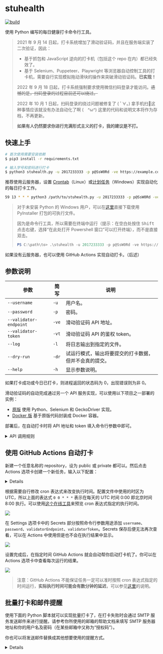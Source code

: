 # stuhealth

[![build](https://github.com/SO-JNU/stuhealth/workflows/build/badge.svg)](https://github.com/SO-JNU/stuhealth/actions)

使用 Python 编写的每日健康打卡命令行工具。

> 2021 年 9 月 14 日起，打卡系统增加了滑动验证码，并且在服务端实装了二次验证，因此：
>
> * 基于抓包和 JavaScript 逆向的打卡机（包括这个 repo 在内）都已经失效了。
> * 基于 Selenium、Puppeteer、Playwright 等浏览器自动控制工具的打卡机，需要自行实现模拟拖动滑块的操作来突破滑动验证码。**已实现！**
>
> 2022 年 9 月 18 日起，打卡系统强制要求使用微信扫码登录才能访问。~~遗憾的是，扫码登录的过程目前还可以绕过。~~
>
> 2022 年 10 月 1 日起，扫码登录的绕过问题被修复了 ( ﾟ∀。) 拿手机扫🐴这种事情应该就没有办法自动化了啊 (　^ω^) 这里的代码和说明文本将作为存档，不再更新。
>
> **如果有人仍然要求你进行充满形式主义的打卡，我的建议是不打。**

## 快速上手

```bash
# 首次使用需要安装依赖
$ pip3 install -r requirements.txt

# 输入学号和密码进行打卡
$ python3 stuhealth.py -u 2017233333 -p p@SsW0Rd -ve https://example.com/ -vt Ap1t0K3N
```

推荐使用云服务器，设置 [Crontab](https://linuxtools-rst.readthedocs.io/zh_CN/latest/tool/crontab.html)（Linux）或[计划任务](https://juejin.cn/post/6844903939930865677)（Windows）实现自动化的每日打卡工作。

```bash
59 13 * * * python3 /path/to/stuhealth.py -u 2017233333 -p p@SsW0Rd -ve https://example.com/ -vt Ap1t0K3N
```

> 对于未安装 Python 的 Windows 用户，可以在[这里](https://nightly.link/SO-JNU/stuhealth/workflows/build/master/stuhealth-cli)直接下载使用 PyInstaller 打包的可执行文件。
>
> 因为是命令行工具，所以需要在终端中运行（提示：在空白处按住 <kbd>Shift</kbd> 点击右键，选择“在此处打开 Powershell 窗口”可以打开终端），而不是直接双击。
>
> ```powershell
> PS C:\path\to> .\stuhealth -u 2017233333 -p p@SsW0Rd -ve https://example.com/ -vt Ap1t0K3N
> ```

如果没有云服务器，也可以使用 GitHub Actions 实现自动打卡。（后述）

## 参数说明

| 参数 | 简写 | 说明 |
| - | - | - |
| `--username` | `-u` | 用户名。 |
| `--password` | `-p` | 密码。 |
| `--validator-endpoint` | `-ve` | 滑动验证码 API 地址。 |
| `--validator-token` | `-vt` | 滑动验证码 API 的鉴权 token。 |
| `--log` | `-l` | 将日志输出到指定的文件。 |
| `--dry-run` | `-dr` | 试运行模式，输出将要提交的打卡数据，但并不会真的提交。 |
| `--help` | `-h` | 显示参数说明。 |

如果打卡成功或今日已打卡，则进程返回的状态码为 0，出现错误则为非 0。

滑动验证码的自动完成通过另一个 API 服务实现，可以使用以下项目之一部署的实例：

* [原版](https://github.com/SO-JNU/stuhealth-validate-server) 使用 Python、Selenium 和 GeckoDriver 实现。
* [Docker 版](https://github.com/SO-JNU/stuhealth-validate-server-docker) 基于原版代码封装成 Docker 容器。

部署后，在自动打卡时将 API 地址和 token 填入命令行参数中即可。

<details>

<summary>API 调用规则</summary>

`POST <validator-endpoint>`

通过添加请求头 `Authorization: Bearer <validator-token>` 完成鉴权。

```json
{
    // 可以用于模拟登录的，完成滑动验证码后得到的token
    "validation_token": "...",
    // 错误信息（如果有的话，此时状态码不是200）
    "error": "..."
}
```

</details>

## 使用 GitHub Actions 自动打卡

新建一个任意名称的 repository，设为 public 或 private 都可以。然后点击 Actions 选项卡创建一个新任务，输入以下配置：

<details>

```yaml
name: stuhealth-checkin

on:
  workflow_dispatch:
  schedule:
    # * is a special character in YAML so you have to quote this string
    - cron: '0 0 * * *'

jobs:
  stuhealth-checkin:
    runs-on: ubuntu-latest
    steps:
      - uses: actions/checkout@v2
      - name: Clone stuhealth repository
        run: git clone https://github.com/SO-JNU/stuhealth.git
      - name: Setup Python
        uses: actions/setup-python@v2
        with:
          python-version: 3.x
          cache: pip
          cache-dependency-path: requirements.txt
      - name: Install pip dependencies
        working-directory: stuhealth
        run: pip install -U -r requirements.txt
      - name: Run stuhealth
        working-directory: stuhealth
        run: python stuhealth.py -u ${{ secrets.username }} -p ${{ secrets.password }} -ve ${{ secrets.validatorEndpoint }} -vt ${{ secrets.validatorToken }}
```

</details>

根据需要自行修改 cron 表达式来改变执行时间。配置文件中使用的时区为 UTC，所以上面的表达式 `0 0 * * *` 表示在每天的 UTC 时间 0:00 即北京时间 8:00 执行。可以使用[这个在线工具](https://tool.lu/crontab/)来预览 cron 表达式指定的执行时间。

![](https://img20.360buyimg.com/myjd/jfs/t1/160304/2/11226/43567/6045b463Ec9175d2c/3ca97ae8413b2798.png)

在 Settings 选项卡中的 Secrets 部分按照命令行参数用途添加 `username`、`password`、`validatorEndpoint`、`validatorToken`。Secrets 保存后便无法再次查看，可以在 Actions 中使用但是也不会在执行结果中显示。

![](https://img20.360buyimg.com/myjd/jfs/t1/159718/28/11336/30002/6045b470E9a94b02d/d0547851b07f1b23.png)

设置完成后，在指定时间 GitHub Actions 就会自动帮你启动打卡机了。你可以在 Actions 选项卡中查看每次运行的结果。

![](https://img20.360buyimg.com/myjd/jfs/t1/140991/34/13332/31473/6045b473E62883ca1/557a90fa0e6b0100.png)

> 注意：GitHub Actions 不能保证任务一定可以准时按照 cron 表达式指定的时间运行，**实际执行时间可能会有数分钟的延迟**，可以参见[这里](https://upptime.js.org/blog/2021/01/22/github-actions-schedule-not-working/)的说明。

## 批量打卡和邮件提醒

使用下面的 Python 脚本就可以实现批量打卡了，在打卡失败时会通过 SMTP 服务发送邮件来进行提醒。请参考你所使用的邮箱的帮助文档来填写 SMTP 服务器地址和你的用户名及密码（在某些邮箱中又称为“授权码”）。

你也可以将发送邮件替换成其他想要使用的提醒方式。

<details>

```python
import email.header
import email.mime.text
import email.utils
import smtplib
import subprocess
import time
import typing

# SMTP登录相关
SMTP_HOST = '...'
SMTP_USER = '...'
SMTP_PASSWORD = '...'

# 滑动验证码API相关
VALIDATOR_ENDPOINT = '...'
VALIDATOR_TOKEN = '...'

if __name__ == '__main__':
    for username, password, mailAddress in (
        (2017233333, 'p@SsW0Rd', 'example@example.com'),
        ...,
    ):
        username: int
        password: str
        mailAddress: typing.Optional[str]
        executeTime = time.strftime("%Y-%m-%d %H:%M:%S", time.localtime())

        p = subprocess.Popen(
            (
                'python3',
                '/path/to/stuhealth.py',
                '-u', str(username),
                '-p', password,
                '-ve', VALIDATOR_ENDPOINT,
                '-vt', VALIDATOR_TOKEN,
            ),
            stdout=subprocess.PIPE,
        )
        p.wait()
        r = p.stdout.read().decode('utf-8')
        print(r)
        if p.returncode and mailAddress:
            message = email.mime.text.MIMEText(
                f'健康打卡失败，以下是打卡工具的输出：<br><pre><code>{r}</code></pre><br>用户名：{username}<br>执行时间：{executeTime}',
                'html',
                'utf-8',
            )
            message['From'] = email.utils.formataddr(('Stuhealth', SMTP_USER))
            message['To'] = mailAddress
            message['Subject'] = email.header.Header('[Stuhealth] 健康打卡失败通知', 'utf-8').encode()

            with smtplib.SMTP_SSL(SMTP_HOST) as smtp:
                smtp.login(SMTP_USER, SMTP_PASSWORD)
                smtp.sendmail(SMTP_USER, (mailAddress,), message.as_string())
```

</details>